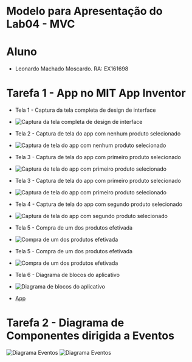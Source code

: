 # Modelo para Apresentação do Lab04 - MVC

# Aluno
* Leonardo Machado Moscardo. RA: EX161698

# Tarefa 1 - App no MIT App Inventor
* Tela 1 - Captura da tela completa de design de interface
* ![Captura da tela completa de design de interface](images/1.jpeg)
* Tela 2 - Captura de tela do app com nenhum produto selecionado
* ![Captura de tela do app com nenhum produto selecionado](images/1.jpeg)
* Tela 3 - Captura de tela do app com primeiro produto selecionado
* ![Captura de tela do app com primeiro produto selecionado](images/2.jpeg)
* Tela 3 - Captura de tela do app com primeiro produto selecionado
* ![Captura de tela do app com primeiro produto selecionado](images/3.jpeg)
* Tela 4 - Captura de tela do app com segundo produto selecionado
* ![Captura de tela do app com segundo produto selecionado](images/4.jpeg)
* Tela 5 - Compra de um dos produtos efetivada
* ![Compra de um dos produtos efetivada](images/5.jpeg)
* Tela 5 - Compra de um dos produtos efetivada
* ![Compra de um dos produtos efetivada](images/6.jpeg)
* Tela 6 - Diagrama de blocos do aplicativo 
* ![Diagrama de blocos do aplicativo](images/7.jpeg)

* [App](app/mvc_event_driven_app.aia)

# Tarefa 2 - Diagrama de Componentes dirigida a Eventos

![Diagrama Eventos](images/mit-app-inventor-events-1.png)
![Diagrama Eventos](images/mit-app-inventor-events-2.png)
